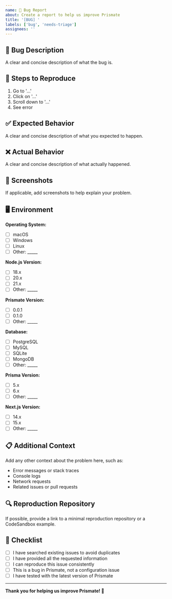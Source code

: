 ```yaml
---
name: 🐛 Bug Report
about: Create a report to help us improve Prismate
title: '[BUG] '
labels: ['bug', 'needs-triage']
assignees: ''
---
```


## 🐛 Bug Description

A clear and concise description of what the bug is.

## 🔄 Steps to Reproduce

1. Go to '...'
2. Click on '...'
3. Scroll down to '...'
4. See error

## ✅ Expected Behavior

A clear and concise description of what you expected to happen.

## ❌ Actual Behavior

A clear and concise description of what actually happened.

## 📸 Screenshots

If applicable, add screenshots to help explain your problem.

## 🖥️ Environment

**Operating System:**
- [ ] macOS
- [ ] Windows
- [ ] Linux
- [ ] Other: _____

**Node.js Version:**
- [ ] 18.x
- [ ] 20.x
- [ ] 21.x
- [ ] Other: _____

**Prismate Version:**
- [ ] 0.0.1
- [ ] 0.1.0
- [ ] Other: _____

**Database:**
- [ ] PostgreSQL
- [ ] MySQL
- [ ] SQLite
- [ ] MongoDB
- [ ] Other: _____

**Prisma Version:**
- [ ] 5.x
- [ ] 6.x
- [ ] Other: _____

**Next.js Version:**
- [ ] 14.x
- [ ] 15.x
- [ ] Other: _____

## 📋 Additional Context

Add any other context about the problem here, such as:
- Error messages or stack traces
- Console logs
- Network requests
- Related issues or pull requests

## 🔍 Reproduction Repository

If possible, provide a link to a minimal reproduction repository or a CodeSandbox example.

## 📝 Checklist

- [ ] I have searched existing issues to avoid duplicates
- [ ] I have provided all the requested information
- [ ] I can reproduce this issue consistently
- [ ] This is a bug in Prismate, not a configuration issue
- [ ] I have tested with the latest version of Prismate

---

**Thank you for helping us improve Prismate! 🚀** 